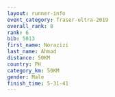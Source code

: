 ```yaml
---
layout: runner-info 
event_category: fraser-ultra-2019 
overall_rank: 8
rank: 6
bib: 5013
first_name: Norazizi
last_name: Ahmad
distance: 50KM
country: PH
category_km: 50KM
gender: Male
finish_time: 5-31-41
---
```

